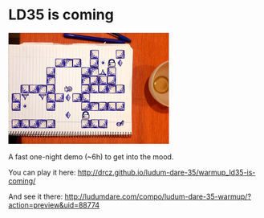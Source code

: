 # LD35 is coming

![a screenshot](/warmup_ld35-is-coming/a-small-screenshot.png?raw=true "a screenshot")

A fast one-night demo (~6h) to get into the mood.

You can play it here:
http://drcz.github.io/ludum-dare-35/warmup_ld35-is-coming/

And see it there:
http://ludumdare.com/compo/ludum-dare-35-warmup/?action=preview&uid=88774
